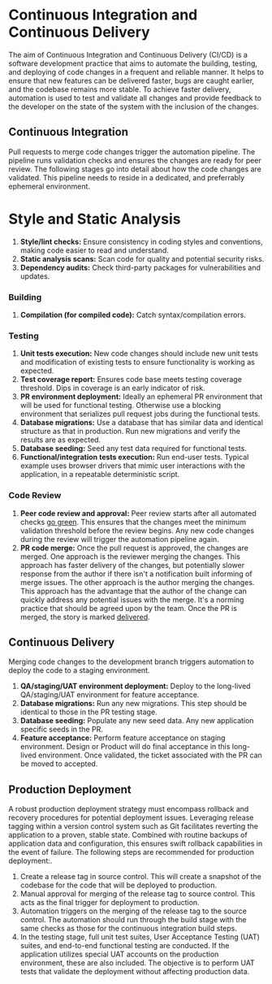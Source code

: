 # Continuous Integration and Continuous Delivery

The aim of Continuous Integration and Continuous Delivery (CI/CD) is a software development practice that aims to automate the building, testing, and deploying of code changes in a frequent and reliable manner. It helps to ensure that new features can be delivered faster, bugs are caught earlier, and the codebase remains more stable. To achieve faster delivery, automation is used to test and validate all changes and provide feedback to the developer on the state of the system with the inclusion of the changes.

## Continuous Integration

Pull requests to merge code changes trigger the automation pipeline. The pipeline runs validation checks and ensures the changes are ready for peer review.  The following stages go into detail about how the code changes are validated. This pipeline needs to reside in a dedicated, and preferrably ephemeral environment.

# Style and Static Analysis
1. **Style/lint checks:** Ensure consistency in coding styles and conventions, making code easier to read and understand.
2. **Static analysis scans:** Scan code for quality and potential security risks.
3. **Dependency audits:** Check third-party packages for vulnerabilities and updates.

### Building
1. **Compilation (for compiled code):** Catch syntax/compilation errors.

### Testing
1. **Unit tests execution:** New code changes should include new unit tests and modification of existing tests to ensure functionality is working as expected. 
2. **Test coverage report:** Ensures code base meets testing coverage threshold. Dips in coverage is an early indicator of risk. 
3. **PR environment deployment:** Ideally an ephemeral PR environment that will be used for functional testing.  Otherwise use a blocking environment that serializes pull request jobs during the functional tests.
4. **Database migrations:** Use a database that has similar data and identical structure as that in production. Run new migrations and verify the results are as expected.
5. **Database seeding:** Seed any test data required for functional tests.
6. **Functional/integration tests execution:** Run end-user tests. Typical example uses browser drivers that mimic user interactions with the application, in a repeatable deterministic script. 

### Code Review
1. **Peer code review and approval:** Peer review starts after all automated checks [go green](development_workflow.md#going-green).  This ensures that the changes meet the minimum validation threshold before the review begins. Any new code changes during the review will trigger the automation pipeline again.
2. **PR code merge:** Once the pull request is approved, the changes are merged. One approach is the reviewer merging the changes. This approach has faster delivery of the changes, but potentially slower response from the author if there isn't a notification built informing of merge issues.  The other approach is the author merging the changes.  This approach has the advantage that the author of the change can quickly address any potential issues with the merge. It's a norming practice that should be agreed upon by the team.  Once the PR is merged, the story is marked [delivered](development_workflow.md#delivering-a-story).

## Continuous Delivery

Merging code changes to the development branch triggers automation to deploy the code to a staging environment.

1. **QA/staging/UAT environment deployment:** Deploy to the long-lived QA/staging/UAT environment for feature acceptance.  
2. **Database migrations:**  Run any new migrations. This step should be identical to those in the PR testing stage.
3. **Database seeding:**  Populate any new seed data. Any new application specific seeds in the PR. 
4. **Feature acceptance:** Perform feature acceptance on staging environment.  Design or Product will do final acceptance in this long-lived environment.  Once validated, the ticket associated with the PR can be moved to accepted.  

## Production Deployment

A robust production deployment strategy must encompass rollback and recovery procedures for potential deployment issues. Leveraging release tagging within a version control system such as Git facilitates reverting the application to a proven, stable state. Combined with routine backups of application data and configuration, this ensures swift rollback capabilities in the event of failure. The following steps are recommended for production deployment:.

1. Create a release tag in source control. This will create a snapshot of the codebase for the code that will be deployed to production.
2. Manual approval for merging of the release tag to source control. This acts as the final trigger for deployment to production.
3. Automation triggers on the merging of the release tag to the source control. The automation should run through the build stage with the same checks as those for the continuous integration build steps.  
4. In the testing stage, full unit test suites, User Acceptance Testing (UAT) suites, and end-to-end functional testing are conducted. If the application utilizes special UAT accounts on the production environment, these are also included. The objective is to perform UAT tests that validate the deployment without affecting production data.
